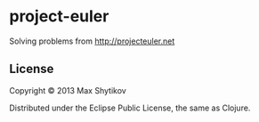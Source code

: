 # project-euler

Solving problems from http://projecteuler.net

## License

Copyright © 2013 Max Shytikov

Distributed under the Eclipse Public License, the same as Clojure.
